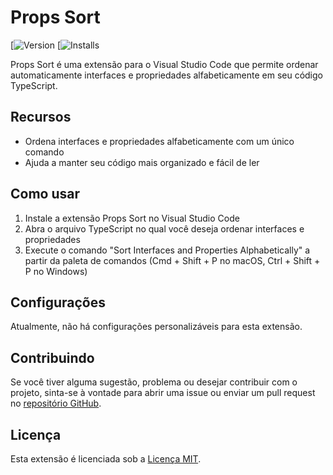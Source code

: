 # Props Sort

[![Version](https://marketplace.visualstudio.com/items?itemName=your-publisher-name.props-sort)
[![Installs](https://marketplace.visualstudio.com/items?itemName=your-publisher-name.props-sort)

Props Sort é uma extensão para o Visual Studio Code que permite ordenar automaticamente interfaces e propriedades alfabeticamente em seu código TypeScript.

## Recursos

- Ordena interfaces e propriedades alfabeticamente com um único comando
- Ajuda a manter seu código mais organizado e fácil de ler

## Como usar

1. Instale a extensão Props Sort no Visual Studio Code
2. Abra o arquivo TypeScript no qual você deseja ordenar interfaces e propriedades
3. Execute o comando "Sort Interfaces and Properties Alphabetically" a partir da paleta de comandos (Cmd + Shift + P no macOS, Ctrl + Shift + P no Windows)

## Configurações

Atualmente, não há configurações personalizáveis para esta extensão.

## Contribuindo

Se você tiver alguma sugestão, problema ou desejar contribuir com o projeto, sinta-se à vontade para abrir uma issue ou enviar um pull request no [repositório GitHub](hhttps://github.com/mateusPPinh/sort-properties).

## Licença

Esta extensão é licenciada sob a [Licença MIT](LICENSE).

